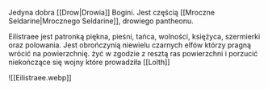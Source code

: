 Jedyna dobra [[Drow|Drowia]] Bogini. Jest częścią [[Mroczne Seldarine|Mrocznego Seldarine]], drowiego pantheonu.

Eilistraee jest patronką piękna, pieśni, tańca, wolności, księżyca, szermierki oraz polowania. Jest obrończynią niewielu czarnych elfów którzy pragną wrócić na powierzchnię. żyć w zgodzie z resztą ras powierzchni i porzucić niekończące się wojny które prowadziła [[Lolth]]

![[Eilistraee.webp]]